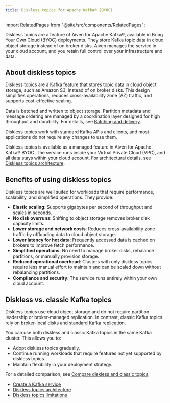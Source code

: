 ```yaml
---
title: Diskless topics for Apache Kafka® (BYOC)
---
```


import RelatedPages from "@site/src/components/RelatedPages";

Diskless topics are a feature of Aiven for Apache Kafka®, available in Bring Your Own Cloud (BYOC) deployments.
They store Kafka topic data in cloud object storage instead of on broker disks. Aiven
manages the service in your cloud account, and you retain full control over your
infrastructure and data.

## About diskless topics

Diskless topics are a Kafka feature that stores topic data in cloud object storage, such
as Amazon S3, instead of on broker disks. This design simplifies operations, reduces
cross-availability zone (AZ) traffic, and supports cost-effective scaling.

Data is batched and written to object storage. Partition metadata and message ordering
are managed by a coordination layer designed for high throughput and durability. For
details, see
[Batching and delivery](/docs/products/kafka/diskless/concepts/batching-and-delivery).

Diskless topics work with standard Kafka APIs and clients, and most applications do not
require any changes to use them.

Diskless topics is available as a managed feature in Aiven for Apache Kafka® BYOC. The
service runs inside your Virtual Private Cloud (VPC), and all data stays within your
cloud account. For architectural details, see
[Diskless topics architecture](/docs/products/kafka/diskless/concepts/architecture).

## Benefits of using diskless topics

Diskless topics are well suited for workloads that require performance, scalability,
 and simplified operations. They provide:

- **Elastic scaling**: Supports gigabytes per second of throughput and scales in seconds.
- **No disk overruns**: Shifting to object storage removes broker disk capacity limits.
- **Lower storage and network costs**: Reduces cross-availability zone traffic by
  offloading data to cloud object storage.
- **Lower latency for hot data**: Frequently accessed data is cached on brokers to
  improve fetch performance.
- **Simplified operations**: No need to manage broker disks, rebalance partitions, or
  manually provision storage.
- **Reduced operational overhead**: Clusters with only diskless topics require less
  manual effort to maintain and can be scaled down without rebalancing partitions.
- **Compliance and security**: The service runs entirely within your own cloud account.

## Diskless vs. classic Kafka topics

Diskless topics use cloud object storage and do not require partition leadership or
broker-managed replication. In contrast, classic Kafka topics rely on broker-local
disks and standard Kafka replication.

You can use both diskless and classic Kafka topics in the same Kafka cluster. This allows
you to:

- Adopt diskless topics gradually.
- Continue running workloads that require features not yet supported by diskless topics.
- Maintain flexibility in your deployment strategy.

For a detailed comparison, see [Compare diskless and classic topics](/docs/products/kafka/diskless/concepts/topics-vs-classic).

<RelatedPages/>

- [Create a Kafka service](/docs/products/kafka/create-kafka-service)
- [Diskless topics architecture](/docs/products/kafka/diskless/concepts/architecture)
- [Diskless topics limitations](/docs/products/kafka/diskless/concepts/limitations)

